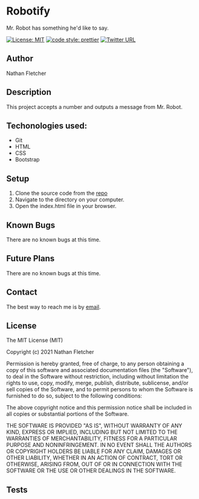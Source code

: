 # Robotify
Mr. Robot has something he'd like to say.  

[![License: MIT](https://img.shields.io/badge/License-MIT-yellow.svg)](https://opensource.org/licenses/MIT)
[![code style: prettier](https://img.shields.io/badge/code_style-prettier-ff69b4.svg?style=flat-square)](https://github.com/prettier/prettier)
[![Twitter URL](https://img.shields.io/twitter/url/https/twitter.com/nathan_fletcher.svg?style=social&label=Follow%20%40nathan_fletcher)](https://twitter.com/nathan_fletcher)

## Author

Nathan Fletcher

## Description

This project accepts a number and outputs a message from Mr. Robot.

## Techonologies used:

- Git
- HTML
- CSS
- Bootstrap

## Setup

1. Clone the source code from the [repo](https://github.com/nathanfletch/portfolio)
2. Navigate to the directory on your computer.
3. Open the index.html file in your browser.


## Known Bugs

There are no known bugs at this time.

## Future Plans

There are no known bugs at this time.


## Contact

The best way to reach me is by [email](mailto:nathan.fletcher@gmail.com).

## License

The MIT License (MIT)

Copyright (c) 2021 Nathan Fletcher

Permission is hereby granted, free of charge, to any person obtaining a copy of this software and associated documentation files (the "Software"), to deal in the Software without restriction, including without limitation the rights to use, copy, modify, merge, publish, distribute, sublicense, and/or sell copies of the Software, and to permit persons to whom the Software is furnished to do so, subject to the following conditions:

The above copyright notice and this permission notice shall be included in all copies or substantial portions of the Software.

THE SOFTWARE IS PROVIDED "AS IS", WITHOUT WARRANTY OF ANY KIND, EXPRESS OR IMPLIED, INCLUDING BUT NOT LIMITED TO THE WARRANTIES OF MERCHANTABILITY, FITNESS FOR A PARTICULAR PURPOSE AND NONINFRINGEMENT. IN NO EVENT SHALL THE AUTHORS OR COPYRIGHT HOLDERS BE LIABLE FOR ANY CLAIM, DAMAGES OR OTHER LIABILITY, WHETHER IN AN ACTION OF CONTRACT, TORT OR OTHERWISE, ARISING FROM, OUT OF OR IN CONNECTION WITH THE SOFTWARE OR THE USE OR OTHER DEALINGS IN THE SOFTWARE.

## Tests